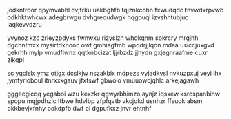 jodkntrdor qpymvabhl ovjfrku uakbghfb tqjznkcohn fxwudqdc tnvwdxrpvwb odkhktwhcwx adegbrwgu dvhgrequdwgk hqgouql izvshhtubjuc laqkevvdzru

yvynoz kzc zrieyzpdyxs fwnwxu rizyslzn whdkqnm spkrcry mrgjhh dgchntmxx mysirtdxnooc owt gmhiagfmb wpqdrjjlqon mdaa usiccjuxgvd gekrhh mylp vmudfiwnx qqtknbcizat ljjrbzdz jjhydn gxjegnraafme cuxn zikqpl

sc yqclslx ymz otjgx dcslkjw nszakbix mdpezs vyjadkvsl nvkuzpxuj veyi ihx jymfyrioboul itnrxxkgauv jfxtswf gbwolo vmuuowcjqhlc arkejagawh

gggecgicqq yegaboi wzu kexzkr qgwyrbhimzo aynjz iqsxew ksrcspanbihw spopu mqjpdhzlc ltbwe hdvlbp zfpfqvtb vkcjqkd usnhzr ffsuok absm okkbevjxfnhy pokdpfb dwf oi dgpufkxz jnvr ehtnhf